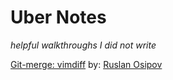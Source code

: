 # Uber Notes  
_helpful walkthroughs I did not write_  

[Git-merge: vimdiff](git_vimdiff.md) by: [Ruslan Osipov](https://www.rosipov.com/blog/use-vimdiff-as-git-mergetool/)  
